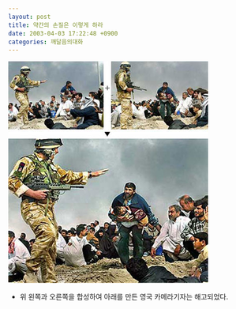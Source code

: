 ```yaml
---
layout: post
title: 약간의 손질은 이렇게 하라
date: 2003-04-03 17:22:48 +0900
categories: 깨달음의대화
---
```

<img src="./files/attach/images/198/062/001/1049358168.jpg" border="0" alt="" />  
  
- 위 왼쪽과 오른쪽을 합성하여 아래를 만든 영국 카메라기자는 해고되었다.